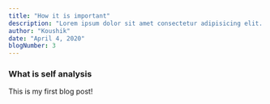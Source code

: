 ```yaml
---
title: "How it is important"
description: "Lorem ipsum dolor sit amet consectetur adipisicing elit. Minus, dignissimos omnis incidunt atque nesciunt, aliquid maxime corporis debitis ex ratione animi optio vitae quis iste facere tenetur inventore cum quidem? Lorem ipsum dolor sit amet consectetur adipisicing elit. Minus, dignissimos omnis incidunt atque nesciunt, aliquid maxime corporis debitis ex ratione animi optio vitae quis iste facere tenetur inventore cum quidem?"
author: "Koushik"
date: "April 4, 2020"
blogNumber: 3
---
```


### What is self analysis

This is my first blog post!